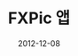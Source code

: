 ---
caption: #what displays in the portfolio grid:
  title: FXPic 앱
  subtitle: 78가지 다양한 필터효과 사진앱
  thumbnail: assets/img/portfolio/fxpic/thumb_fxpic.png
  
#what displays when the item is clicked:
title: "FXPic 앱"
projecttitle: "프로젝트 설명"
project: "사진 또는 이미지를 78가지 다양한 필터 효과 적용 앱."
roletitle: "주요업무 및 담당역할"
role: "개발 학습을 위한 토이 프로젝트로 1인 제작(평일퇴근이후 또는 주말 취미 코딩)<br>
&nbsp;• 기획, 디자인, 개발, 세너티 테스트, 운영"
datetitle: "참여기간"
startdate: 2012/05
enddate: 2012/08
skilltitle: "개발언어 / 주요기술 / 사용툴"
skills:
  - title: "Android Studio"
  - title: "Java"
  - title: "MVC"
  - title: "Photoshop"
linktitle: "링크(서비스 종료)"
link: "http://play.google.com/store/apps/details?id=com.coolsharp.fxpic"
imagetitle: "참고화면"
images:
 - src: assets/img/portfolio/fxpic/fxpic_02.png
 - alt: 
date: 2012-12-08
---